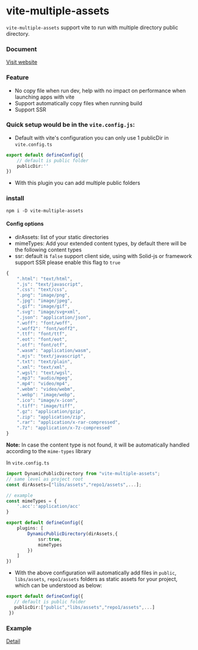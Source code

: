 # vite-multiple-assets
`vite-multiple-assets` support vite to run with multiple directory public directory.
### Document
[Visit website](https://nguyenbatranvan.github.io/vite-multiple-assets-doc/)
### Feature
- No copy file when run dev, help with no impact on performance when launching apps with vite
- Support automatically copy files when running build
- Support SSR

### Quick setup would be in the `vite.config.js`:

* Default with vite's configuration you can only use 1 publicDir in `vite.config.ts`
```ts
export default defineConfig({
    // default is public folder
    publicDir:''
})
```
* With this plugin you can add multiple public folders

### install
``npm i -D vite-multiple-assets``

#### Config options

- dirAssets: list of your static directories
- mimeTypes: Add your extended content types, by default there will be the following content types
- ssr: default is `false` support client side, using with Solid-js or framework support SSR please enable this flag to `true`

```ts
{
    ".html": "text/html",
    ".js": "text/javascript",
    ".css": "text/css",
    ".png": "image/png",
    ".jpg": "image/jpeg",
    ".gif": "image/gif",
    ".svg": "image/svg+xml",
    ".json": "application/json",
    ".woff": "font/woff",
    ".woff2": "font/woff2",
    ".ttf": "font/ttf",
    ".eot": "font/eot",
    ".otf": "font/otf",
    ".wasm": "application/wasm",
    ".mjs": "text/javascript",
    ".txt": "text/plain",
    ".xml": "text/xml",
    ".wgsl": "text/wgsl",
    ".mp3": "audio/mpeg",
    ".mp4": "video/mp4",
    ".webm": "video/webm",
    ".webp": "image/webp",
    ".ico": "image/x-icon",
    ".tiff": "image/tiff",
    ".gz": "application/gzip",
    ".zip": "application/zip",
    ".rar": "application/x-rar-compressed",
    ".7z": "application/x-7z-compressed"
}
```

**Note:** In case the content type is not found, it will be automatically handled according to the ```mime-types``` library


In `vite.config.ts`
```ts
import DynamicPublicDirectory from "vite-multiple-assets";
// same level as project root
const dirAssets=["libs/assets","repo1/assets",...];

// example
const mimeTypes = {
    '.acc':'application/acc'
}

export default defineConfig({
    plugins: [
        DynamicPublicDirectory(dirAssets,{
            ssr:true,
            mimeTypes
        })
    ]
})
```
* With the above configuration will automatically add files in `public`, `libs/assets`, `repo1/assets` folders as static assets for your project, which can be understood as below:

 ```ts
 export default defineConfig({
    // default is public folder
    publicDir:["public","libs/assets","repo1/assets",...]
  })
```
### Example
[Detail](https://github.com/nguyenbatranvan/vite-multiple-assets/blob/main/packages/examples/react/vite.config.ts)
